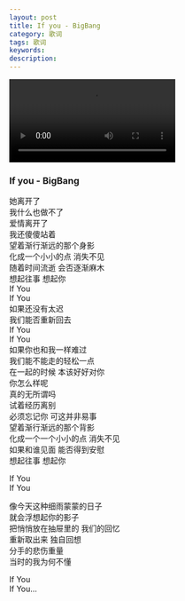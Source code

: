 ```yaml
---
layout: post
title: If you - BigBang
category: 歌词
tags: 歌词
keywords:
description:
---
```

<!--
<audio controls="controls" loop="loop">
        <source src="http://7xkxii.com1.z0.glb.clouddn.com/20151214Ifyou.mp3" type="audio/mp3" />
</audio>
 -->
 <video controls="controls" preload="preload">
		  <source src="http://7xkxii.com1.z0.glb.clouddn.com/20151225ifyou30.mp4" type="video/mp4">
			Your browser does not support the video.
 </video>
 
### If you - BigBang  

她离开了  
我什么也做不了  
爱情离开了  
我还傻傻站着  
望着渐行渐远的那个身影  
化成一个小小的点 消失不见  
随着时间流逝 会否逐渐麻木  
想起往事  想起你  
If You   
If You  
如果还没有太迟  
我们能否重新回去  
If You  
If You  
如果你也和我一样难过  
我们能不能走的轻松一点  
在一起的时候 本该好好对你  
你怎么样呢  
真的无所谓吗  
试着经历离别  
必须忘记你 可这并非易事  
望着渐行渐远的那个背影  
化成一个一个小小的点 消失不见  
如果和谁见面 能否得到安慰  
想起往事 想起你  

If You  
If You   

像今天这种细雨蒙蒙的日子  
就会浮想起你的影子  
把悄悄放在抽屉里的 我们的回忆  
重新取出来 独自回想  
分手的悲伤重量  
当时的我为何不懂  

If You  
If You...









 
